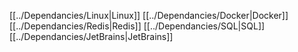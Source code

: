 [[../Dependancies/Linux|Linux]] 
[[../Dependancies/Docker|Docker]]
[[../Dependancies/Redis|Redis]]
[[../Dependancies/SQL|SQL]]
[[../Dependancies/JetBrains|JetBrains]]
